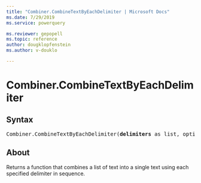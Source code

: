 ```yaml
---
title: "Combiner.CombineTextByEachDelimiter | Microsoft Docs"
ms.date: 7/29/2019
ms.service: powerquery

ms.reviewer: gepopell
ms.topic: reference
author: dougklopfenstein
ms.author: v-douklo

---
```

# Combiner.CombineTextByEachDelimiter

## Syntax

<pre>
Combiner.CombineTextByEachDelimiter(<b>delimiters</b> as list, optional <b>quoteStyle</b> as nullable number) as function  
</pre>  
  
## About  
Returns a function that combines a list of text into a single text using each specified delimiter in sequence.

